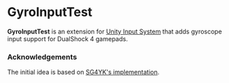# GyroInputTest

**GyroInputTest** is an extension for [Unity Input System] that adds gyroscope input support for DualShock 4 gamepads.

[Unity Input System]: https://docs.unity3d.com/Packages/com.unity.inputsystem@latest

### Acknowledgements

The initial idea is based on [SG4YK's implementation].

[SG4YK's implementation]: https://blog.sg4yk.com/dual_shock_motion_in_unity_en.html
